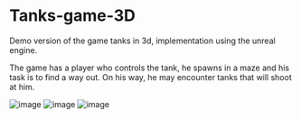 # Tanks-game-3D

Demo version of the game tanks in 3d, implementation using the unreal engine.

The game has a player who controls the tank, he spawns in a maze and his task is to find a way out. 
On his way, he may encounter tanks that will shoot at him.

![image](https://user-images.githubusercontent.com/76412011/216999186-10415ef8-c963-4417-b9c6-42aa9cb9288c.png)
![image](https://user-images.githubusercontent.com/76412011/216999597-4e6360c9-bbb5-4bed-a69c-c48597ab991c.png)
![image](https://user-images.githubusercontent.com/76412011/217000090-9c8652c7-4959-49da-86d4-9e12db1a3b50.png)
